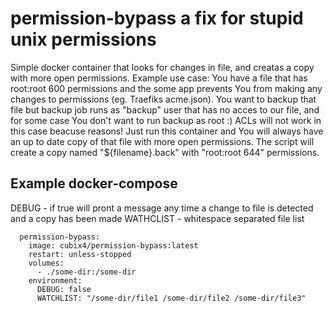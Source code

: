 # permission-bypass a fix for stupid unix permissions

Simple docker container that looks for changes in file, and creatas a copy with more open permissions. 
Example use case: You have a file that has root:root 600 permissions and the some app prevents You from making any changes to permissions (eg. Traefiks acme.json). You want to backup that file but backup job runs as "backup" user that has no acces to our file, and for some case You don't want to run backup as root :) ACLs will not work in this case beacuse reasons! 
Just run this container and You will always have an up to date copy of that file with more open permissions. The script will create a copy named "${filename}.back" with "root:root 644" permissions.

## Example docker-compose
DEBUG - if true will pront a message any time a change to file is detected and a copy has been made
WATHCLIST - whitespace separated file list

```
  permission-bypass:
    image: cubix4/permission-bypass:latest
    restart: unless-stopped
    volumes:
      - ./some-dir:/some-dir
    environment:
      DEBUG: false
      WATCHLIST: "/some-dir/file1 /some-dir/file2 /some-dir/file3"
```
